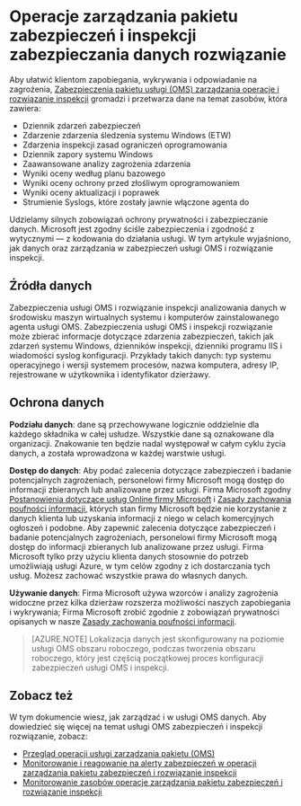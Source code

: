 <properties
   pageTitle="Operacje zarządzania pakietu zabezpieczeń i zabezpieczania danych rozwiązanie inspekcji | Microsoft Azure"
   description="W tym dokumencie omówiono sposobu zarządzania i w operacji zarządzania pakietu zabezpieczeń i rozwiązanie inspekcji danych."
   services="operations-management-suite"
   documentationCenter="na"
   authors="YuriDio"
   manager="swadhwa"
   editor=""/>

<tags
   ms.service="operations-management-suite"
   ms.devlang="na"
   ms.topic="hero-article"
   ms.tgt_pltfrm="na"
   ms.workload="na"
   ms.date="08/15/2016"
   ms.author="yurid"/>

# <a name="operations-management-suite-security-and-audit-solution-data-security"></a>Operacje zarządzania pakietu zabezpieczeń i inspekcji zabezpieczania danych rozwiązanie

Aby ułatwić klientom zapobiegania, wykrywania i odpowiadanie na zagrożenia, [Zabezpieczenia pakietu usługi (OMS) zarządzania operacje i rozwiązanie inspekcji](operations-management-suite-overview.md) gromadzi i przetwarza dane na temat zasobów, która zawiera:

- Dziennik zdarzeń zabezpieczeń
- Zdarzenie zdarzenia śledzenia systemu Windows (ETW)
- Zdarzenia inspekcji zasad ograniczeń oprogramowania
- Dziennik zapory systemu Windows
- Zaawansowane analizy zagrożenia zdarzenia
- Wyniki oceny według planu bazowego
- Wyniki oceny ochrony przed złośliwym oprogramowaniem
- Wyniki oceny aktualizacji i poprawek
- Strumienie Syslogs, które zostały jawnie włączone agenta do

Udzielamy silnych zobowiązań ochrony prywatności i zabezpieczanie danych. Microsoft jest zgodny ściśle zabezpieczenia i zgodność z wytycznymi — z kodowania do działania usługi.
W tym artykule wyjaśniono, jak danych oraz zarządzania w zabezpieczeń usługi OMS i rozwiązanie inspekcji.

## <a name="data-sources"></a>Źródła danych

Zabezpieczenia usługi OMS i rozwiązanie inspekcji analizowania danych w środowisku maszyn wirtualnych systemu i komputerów zainstalowanego agenta usługi OMS. Zabezpieczenia usługi OMS i inspekcji rozwiązanie może zbierać informacje dotyczące zdarzenia zabezpieczeń, takich jak zdarzeń systemu Windows, dzienników inspekcji, dzienniki programu IIS i wiadomości syslog konfiguracji. Przykłady takich danych: typ systemu operacyjnego i wersji systemem procesów, nazwa komputera, adresy IP, rejestrowane w użytkownika i identyfikator dzierżawy.  

## <a name="data-protection"></a>Ochrona danych

**Podziału danych**: dane są przechowywane logicznie oddzielnie dla każdego składnika w całej usłudze. Wszystkie dane są oznakowane dla organizacji. Znakowanie ten będzie nadal występował w całym cyklu życia danych, a została wprowadzona w każdej warstwie usługi. 

**Dostęp do danych**: Aby podać zalecenia dotyczące zabezpieczeń i badanie potencjalnych zagrożeniach, personelowi firmy Microsoft mogą dostęp do informacji zbieranych lub analizowane przez usługi. Firma Microsoft zgodny [Postanowienia dotyczące usług Online firmy Microsoft](http://www.microsoftvolumelicensing.com/DocumentSearch.aspx?Mode=3&DocumentTypeId=31) i [Zasady zachowania poufności informacji](https://www.microsoft.com/privacystatement/en-us/OnlineServices/Default.aspx), których stan firmy Microsoft będzie nie korzystanie z danych klienta lub uzyskania informacji z niego w celach komercyjnych ogłoszeń i podobne. Aby zapewnić zalecenia dotyczące zabezpieczeń i badanie potencjalnych zagrożeniach, personelowi firmy Microsoft mogą dostęp do informacji zbieranych lub analizowane przez usługi. Firma Microsoft tylko przy użyciu klienta danych stosownie do potrzeb umożliwiają usługi Azure, w tym celów zgodny z ich dostarczania tych usług. Możesz zachować wszystkie prawa do własnych danych.

**Używanie danych**: Firma Microsoft używa wzorców i analizy zagrożenia widoczne przez kilka dzierżaw rozszerza możliwości naszych zapobiegania i wykrywania; Firma Microsoft zrobić zgodnie z zobowiązań prywatności opisanych w nasze [Zasady zachowania poufności informacji](https://www.microsoft.com/privacystatement/en-us/OnlineServices/Default.aspx).

> [AZURE.NOTE] Lokalizacja danych jest skonfigurowany na poziomie usługi OMS obszaru roboczego, podczas tworzenia obszaru roboczego, który jest częścią początkowej proces konfiguracji zabezpieczeń usługi OMS i inspekcji.

## <a name="see-also"></a>Zobacz też

W tym dokumencie wiesz, jak zarządzać i w usługi OMS danych. Aby dowiedzieć się więcej na temat usługi OMS zabezpieczeń i inspekcji rozwiązanie, zobacz:

- [Przegląd operacji usługi zarządzania pakietu (OMS)](operations-management-suite-overview.md)
- [Monitorowanie i reagowanie na alerty zabezpieczeń w operacji zarządzania pakietu zabezpieczeń i rozwiązanie inspekcji](oms-security-responding-alerts.md)
- [Monitorowanie zasobów operacje zarządzania pakietu zabezpieczeń i rozwiązanie inspekcji](oms-security-monitoring-resources.md)

